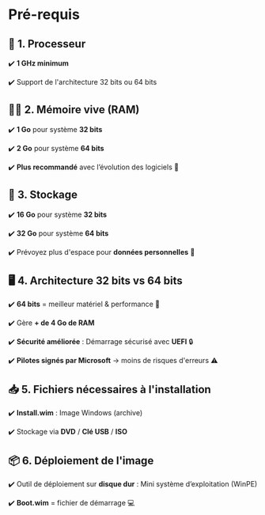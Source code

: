 # **Pré-requis**

## 🧠 **1. Processeur**

✔️ **1 GHz minimum**

✔️ Support de l'architecture 32 bits ou 64 bits



## **🧑‍💻 2. Mémoire vive (RAM)**

✔️ **1 Go** pour système **32 bits**

✔️ **2 Go** pour système **64 bits**

✔️ **Plus recommandé** avec l’évolution des logiciels 💾



## **💾 3. Stockage**

✔️ **16 Go** pour système **32 bits**

✔️ **32 Go** pour système **64 bits**

✔️ Prévoyez plus d'espace pour **données personnelles** 📁



## **🖥️ 4. Architecture 32 bits vs 64 bits**

✔️ **64 bits** = meilleur matériel & performance 💪

✔️ Gère **+ de 4 Go de RAM**

✔️ **Sécurité améliorée** : Démarrage sécurisé avec **UEFI** 🔒

✔️ **Pilotes signés par Microsoft** → moins de risques d'erreurs ⚠️



## **📥 5. Fichiers nécessaires à l'installation**

✔️ **Install.wim** : Image Windows (archive)

✔️ Stockage via **DVD** / **Clé USB** / **ISO**



## **📦 6. Déploiement de l'image**

✔️ Outil de déploiement sur **disque dur** : Mini système d’exploitation (WinPE)

✔️ **Boot.wim** = fichier de démarrage 💻


